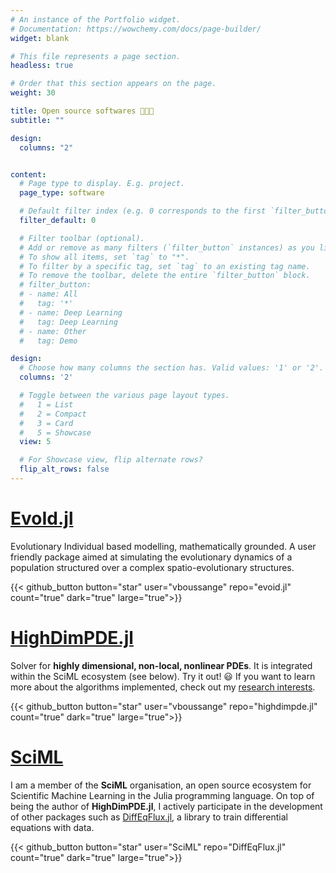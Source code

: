 ```yaml
---
# An instance of the Portfolio widget.
# Documentation: https://wowchemy.com/docs/page-builder/
widget: blank

# This file represents a page section.
headless: true

# Order that this section appears on the page.
weight: 30

title: Open source softwares 🧑🏽‍💻
subtitle: ""

design:
  columns: "2"


content:
  # Page type to display. E.g. project.
  page_type: software

  # Default filter index (e.g. 0 corresponds to the first `filter_button` instance below).
  filter_default: 0

  # Filter toolbar (optional).
  # Add or remove as many filters (`filter_button` instances) as you like.
  # To show all items, set `tag` to "*".
  # To filter by a specific tag, set `tag` to an existing tag name.
  # To remove the toolbar, delete the entire `filter_button` block.
  # filter_button:
  # - name: All
  #   tag: '*'
  # - name: Deep Learning
  #   tag: Deep Learning
  # - name: Other
  #   tag: Demo

design:
  # Choose how many columns the section has. Valid values: '1' or '2'.
  columns: '2'

  # Toggle between the various page layout types.
  #   1 = List
  #   2 = Compact
  #   3 = Card
  #   5 = Showcase
  view: 5

  # For Showcase view, flip alternate rows?
  flip_alt_rows: false
---
```

<script async defer src="https://buttons.github.io/buttons.js"></script>

# [EvoId.jl](https://github.com/vboussange/EvoId.jl)
Evolutionary Individual based modelling, mathematically grounded. A user friendly package aimed at simulating the evolutionary dynamics of a population structured over a complex spatio-evolutionary structures.

{{< github_button button="star" user="vboussange" repo="evoid.jl" count="true" dark="true" large="true">}}

# [HighDimPDE.jl](https://github.com/vboussange/HighDimPDE.jl)
Solver for **highly dimensional, non-local, nonlinear PDEs**. It is integrated within the SciML ecosystem (see below). Try it out! &#128515; If you want to learn more about the algorithms implemented, check out my [research interests]({{site.url}}/research/#developping-numerical-schemes-for-solving-high-dimensional-non-local-nonlinear-pdes).

{{< github_button button="star" user="vboussange" repo="highdimpde.jl" count="true" dark="true" large="true">}}


# [SciML](https://github.com/SciML/)
I am a member of the **SciML** organisation, an open source ecosystem for Scientific Machine Learning in the Julia programming language. On top of being the author of **HighDimPDE.jl**, I actively participate in the development of other packages such as [DiffEqFlux.jl](https://github.com/SciML/DiffEqFlux.jl), a library to train differential equations with data.

{{< github_button button="star" user="SciML" repo="DiffEqFlux.jl" count="true" dark="true" large="true">}}